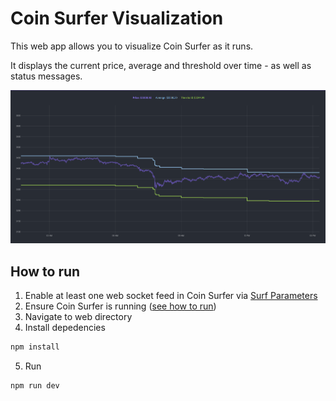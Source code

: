 # Coin Surfer Visualization
This web app allows you to visualize Coin Surfer as it runs.

It displays the current price, average and threshold over time - as well as status messages.

![visualization](../docs/images/visualization.png)

## How to run
1. Enable at least one web socket feed in Coin Surfer via [Surf Parameters](https://github.com/husarms/coin-surfer/blob/master/interfaces/surf-parameters.ts#L8)
2. Ensure Coin Surfer is running ([see how to run](https://github.com/husarms/coin-surfer#how-to-run))
3. Navigate to web directory
4. Install depedencies
  ```bash
  npm install
  ```
5. Run 
  ```bash
  npm run dev
  ```


